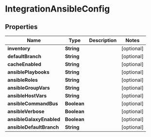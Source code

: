 

# IntegrationAnsibleConfig

## Properties

Name | Type | Description | Notes
------------ | ------------- | ------------- | -------------
**inventory** | **String** |  |  [optional]
**defaultBranch** | **String** |  |  [optional]
**cacheEnabled** | **String** |  |  [optional]
**ansiblePlaybooks** | **String** |  |  [optional]
**ansibleRoles** | **String** |  |  [optional]
**ansibleGroupVars** | **String** |  |  [optional]
**ansibleHostVars** | **String** |  |  [optional]
**ansibleCommandBus** | **Boolean** |  |  [optional]
**ansibleVerbose** | **Boolean** |  |  [optional]
**ansibleGalaxyEnabled** | **Boolean** |  |  [optional]
**ansibleDefaultBranch** | **String** |  |  [optional]




